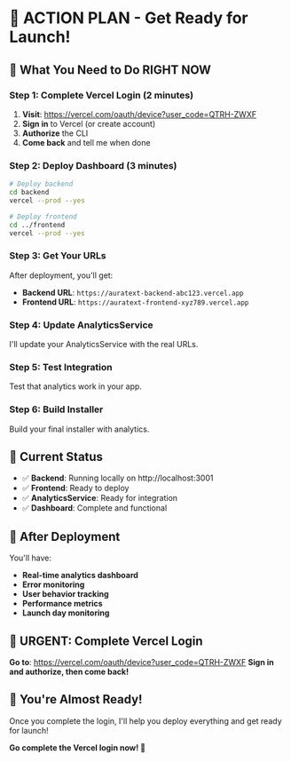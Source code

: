 # 🚀 ACTION PLAN - Get Ready for Launch!

## 🎯 **What You Need to Do RIGHT NOW**

### **Step 1: Complete Vercel Login (2 minutes)**
1. **Visit**: https://vercel.com/oauth/device?user_code=QTRH-ZWXF
2. **Sign in** to Vercel (or create account)
3. **Authorize** the CLI
4. **Come back** and tell me when done

### **Step 2: Deploy Dashboard (3 minutes)**
```bash
# Deploy backend
cd backend
vercel --prod --yes

# Deploy frontend
cd ../frontend
vercel --prod --yes
```

### **Step 3: Get Your URLs**
After deployment, you'll get:
- **Backend URL**: `https://auratext-backend-abc123.vercel.app`
- **Frontend URL**: `https://auratext-frontend-xyz789.vercel.app`

### **Step 4: Update AnalyticsService**
I'll update your AnalyticsService with the real URLs.

### **Step 5: Test Integration**
Test that analytics work in your app.

### **Step 6: Build Installer**
Build your final installer with analytics.

## 🧪 **Current Status**
- ✅ **Backend**: Running locally on http://localhost:3001
- ✅ **Frontend**: Ready to deploy
- ✅ **AnalyticsService**: Ready for integration
- ✅ **Dashboard**: Complete and functional

## 🎯 **After Deployment**
You'll have:
- **Real-time analytics dashboard**
- **Error monitoring**
- **User behavior tracking**
- **Performance metrics**
- **Launch day monitoring**

## 🚨 **URGENT: Complete Vercel Login**
**Go to**: https://vercel.com/oauth/device?user_code=QTRH-ZWXF
**Sign in and authorize, then come back!**

## 🎉 **You're Almost Ready!**
Once you complete the login, I'll help you deploy everything and get ready for launch!

**Go complete the Vercel login now! 🚀**
